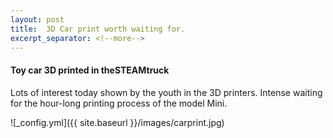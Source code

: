 ```yaml
---
layout: post
title:  3D Car print worth waiting for.
excerpt_separator: <!--more-->
---
```


#### Toy car 3D printed in theSTEAMtruck

Lots of interest today shown by the youth in the 3D printers.
Intense waiting for the hour-long printing process of the model Mini.

![_config.yml]({{ site.baseurl }}/images/carprint.jpg)

